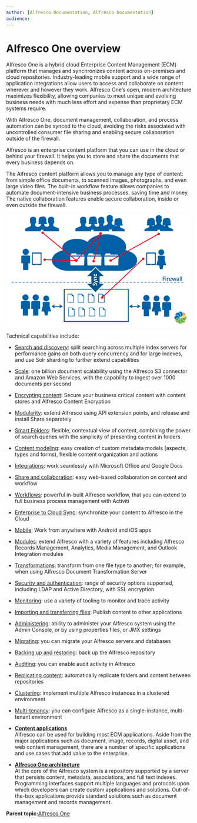```yaml
---
author: [Alfresco Documentation, Alfresco Documentation]
audience: 
---
```


# Alfresco One overview

Alfresco One is a hybrid cloud Enterprise Content Management \(ECM\) platform that manages and synchronizes content across on-premises and cloud repositories. Industry-leading mobile support and a wide range of application integrations allow users to access and collaborate on content wherever and however they work. Alfresco One’s open, modern architecture maximizes flexibility, allowing companies to meet unique and evolving business needs with much less effort and expense than proprietary ECM systems require.

With Alfresco One, document management, collaboration, and process automation can be synced to the cloud, avoiding the risks associated with uncontrolled consumer file sharing and enabling secure collaboration outside of the firewall.

Alfresco is an enterprise content platform that you can use in the cloud or behind your firewall. It helps you to store and share the documents that every business depends on.

The Alfresco content platform allows you to manage any type of content: from simple office documents, to scanned images, photographs, and even large video files. The built-in workflow feature allows companies to automate document-intensive business processes, saving time and money. The native collaboration features enable secure collaboration, inside or even outside the firewall.

![](../images/Alfresco_One_overview.png)

Technical capabilities include:

-   [Search and discovery](solr-home.md): split searching across multiple index servers for performance gains on both query concurrency and for large indexes, and use Solr sharding to further extend capabilities
-   [Scale](http://docs.alfresco.com/s3connector1.3/concepts/S3content-intro.html): one billion document scalability using the Alfresco S3 connector and Amazon Web Services, with the capability to ingest over 1000 documents per second
-   [Encrypting content](manage-cs-home.md): Secure your business critical content with content stores and Alfresco Content Encryption
-   [Modularity](dev-for-developers.md): extend Alfresco using API extension points, and release and install Share separately
-   [Smart Folders](sf-intro.md): flexible, contextual view of content, combining the power of search queries with the simplicity of presenting content in folders
-   [Content modeling](admintools-cmm-intro.md): easy creation of custom metadata models \(aspects, types and forms\), flexible content organization and actions
-   [Integrations](library-items-individual.md): work seamlessly with Microsoft Office and Google Docs
-   [Share and collaboration](manage-share.md): easy web-based collaboration on content and workflow
-   [Workflows](../topics/wf-howto.md): powerful in-built Alfresco workflow, that you can extend to full business process management with Activiti
-   [Enterprise to Cloud Sync](cloud-sync-intro.md): synchronize your content to Alfresco in the Cloud
-   [Mobile](../topics/mobile-config.md): Work from anywhere with Android and iOS apps
-   [Modules](install-integrations-overview.md): extend Alfresco with a variety of features including Alfresco Records Management, Analytics, Media Management, and Outlook Integration modules
-   [Transformations](managing-transformations.md): transform from one file type to another; for example, when using Alfresco Document Transformation Server
-   [Security and authentication](auth-intro.md): range of security options supported, including LDAP and Active Directory, with SSL encryption
-   [Monitoring](monitoring-intro.md): use a variety of tooling to monitor and trace activity
-   [Importing and transferring files](import-transfer.md): Publish content to other applications
-   [Administering](configuration-overview.md): ability to administer your Alfresco system using the Admin Console, or by using properties files, or JMX settings
-   [Migrating](migrating.md): you can migrate your Alfresco servers and databases
-   [Backing up and restoring](ch-backup-restore.md): back up the Alfresco repository
-   [Auditing](audit-intro.md): you can enable audit activity in Alfresco
-   [Replicating content](admintools-replication-config.md): automatically replicate folders and content between repositories
-   [Clustering](ha-intro.md): implement multiple Alfresco instances in a clustered environment
-   [Multi-tenancy](mt-intro.md): you can configure Alfresco as a single-instance, multi-tenant environment

-   **[Content applications](../concepts/apps-content-about.md)**  
 Alfresco can be used for building most ECM applications. Aside from the major applications such as document, image, records, digital asset, and web content management, there are a number of specific applications and use cases that add value to the enterprise.
-   **[Alfresco One architecture](../concepts/alfresco-arch-about.md)**  
At the core of the Alfresco system is a repository supported by a server that persists content, metadata, associations, and full text indexes. Programming interfaces support multiple languages and protocols upon which developers can create custom applications and solutions. Out-of-the-box applications provide standard solutions such as document management and records management.

**Parent topic:**[Alfresco One](../concepts/welcome.md)

